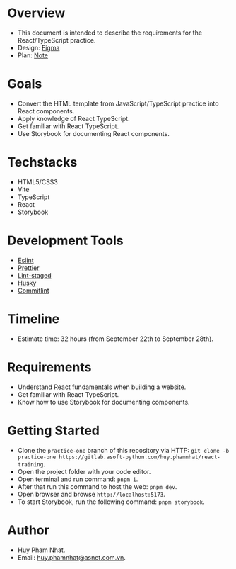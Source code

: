 # Overview

- This document is intended to describe the requirements for the React/TypeScript practice.
- Design: [Figma](https://www.figma.com/file/CwJzSvl4A51OxIbJQighV5/Foods-Mangement?node-id=512%3A5339&mode=dev)
- Plan: [Note](https://docs.google.com/document/d/1tnefjXQ8nJnefbKLUU9sY3--BR0BH6MprCPbTUv1M5E/edit)

# Goals

- Convert the HTML template from JavaScript/TypeScript practice into React components.
- Apply knowledge of React TypeScript.
- Get familiar with React TypeScript.
- Use Storybook for documenting React components.

# Techstacks

- HTML5/CSS3
- Vite
- TypeScript
- React
- Storybook

# Development Tools

- [Eslint](https://eslint.org/docs/latest/)
- [Prettier](https://prettier.io/docs/en/)
- [Lint-staged](https://github.com/okonet/lint-staged)
- [Husky](https://github.com/typicode/husky)
- [Commitlint](https://commitlint.js.org/#/)

# Timeline

- Estimate time: 32 hours (from September 22th to September 28th).

# Requirements

- Understand React fundamentals when building a website.
- Get familiar with React TypeScript.
- Know how to use Storybook for documenting components.

# Getting Started

- Clone the `practice-one` branch of this repository via HTTP: `git clone -b practice-one https://gitlab.asoft-python.com/huy.phamnhat/react-training`.
- Open the project folder with your code editor.
- Open terminal and run command: `pnpm i`.
- After that run this command to host the web: `pnpm dev`.
- Open browser and browse `http://localhost:5173`.
- To start Storybook, run the following command: `pnpm storybook`.

# Author

- Huy Pham Nhat.
- Email: huy.phamnhat@asnet.com.vn.
